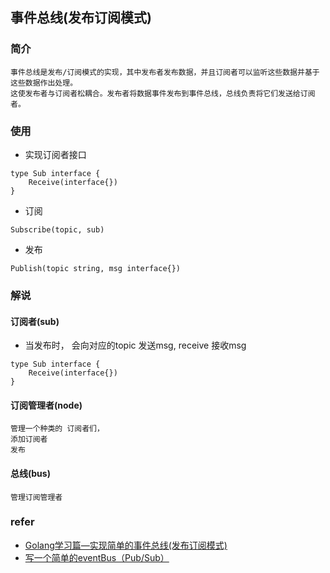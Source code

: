 事件总线(发布订阅模式)
---

### 简介
```
事件总线是发布/订阅模式的实现，其中发布者发布数据，并且订阅者可以监听这些数据并基于这些数据作出处理。
这使发布者与订阅者松耦合。发布者将数据事件发布到事件总线，总线负责将它们发送给订阅者。
```

### 使用
* 实现订阅者接口
```
type Sub interface {
	Receive(interface{})
}
```

* 订阅
```
Subscribe(topic, sub)
```

* 发布
```
Publish(topic string, msg interface{})
```


### 解说
#### 订阅者(sub)
* 当发布时， 会向对应的topic 发送msg, receive 接收msg
```
type Sub interface {
	Receive(interface{})
}
```
#### 订阅管理者(node)
```
管理一个种类的 订阅者们， 
添加订阅者
发布
```
#### 总线(bus)
```
管理订阅管理者
```

### refer
* [Golang学习篇—实现简单的事件总线(发布订阅模式)](https://blog.csdn.net/finghting321/article/details/103394274)
* [写一个简单的eventBus（Pub/Sub）](https://www.cnblogs.com/Jun10ng/p/13173368.html)